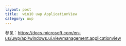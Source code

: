 ```yaml
---
layout: post
title:  win10 uwp ApplicationView 
category: uwp 
---
```


<!--more-->
<!-- csdn -->

参见：https://docs.microsoft.com/en-us/uwp/api/windows.ui.viewmanagement.applicationview
